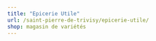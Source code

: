 ```yaml
---
title: "Epicerie Utile"
url: /saint-pierre-de-trivisy/epicerie-utile/
shop: magasin de variétés
---
```

